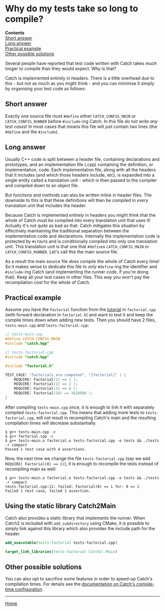 <a id="top"></a>
# Why do my tests take so long to compile?

**Contents**<br>
[Short answer](#short-answer)<br>
[Long answer](#long-answer)<br>
[Practical example](#practical-example)<br>
[Other possible solutions](#other-possible-solutions)<br>

Several people have reported that test code written with Catch takes much longer to compile than they would expect. Why is that?

Catch is implemented entirely in headers. There is a little overhead due to this - but not as much as you might think - and you can minimise it simply by organising your test code as follows:

## Short answer
Exactly one source file must ```#define``` either ```CATCH_CONFIG_MAIN``` or ```CATCH_CONFIG_RUNNER``` before ```#include```-ing Catch. In this file *do not write any test cases*! In most cases that means this file will just contain two lines (the ```#define``` and the ```#include```).

## Long answer

Usually C++ code is split between a header file, containing declarations and prototypes, and an implementation file (.cpp) containing the definition, or implementation, code. Each implementation file, along with all the headers that it includes (and which those headers include, etc), is expanded into a single entity called a translation unit - which is then passed to the compiler and compiled down to an object file.

But functions and methods can also be written inline in header files. The downside to this is that these definitions will then be compiled in *every* translation unit that includes the header.

Because Catch is implemented *entirely* in headers you might think that the whole of Catch must be compiled into every translation unit that uses it! Actually it's not quite as bad as that. Catch mitigates this situation by effectively maintaining the traditional separation between the implementation code and declarations. Internally the implementation code is protected by ```#ifdef```s and is conditionally compiled into only one translation unit. This translation unit is that one that ```#define```s ```CATCH_CONFIG_MAIN``` or ```CATCH_CONFIG_RUNNER```. Let's call this the main source file.

As a result the main source file *does* compile the whole of Catch every time! So it makes sense to dedicate this file to *only* ```#define```-ing the identifier and ```#include```-ing Catch (and implementing the runner code, if you're doing that). Keep all your test cases in other files. This way you won't pay the recompilation cost for the whole of Catch.

## Practical example
Assume you have the `Factorial` function from the [tutorial](tutorial.md#top) in `factorial.cpp` (with forward declaration in `factorial.h`) and want to test it and keep the compile times down when adding new tests. Then you should have 2 files, `tests-main.cpp` and `tests-factorial.cpp`:

```cpp
// tests-main.cpp
#define CATCH_CONFIG_MAIN
#include "catch.hpp"
```

```cpp
// tests-factorial.cpp
#include "catch.hpp"

#include "factorial.h"

TEST_CASE( "Factorials are computed", "[factorial]" ) {
    REQUIRE( Factorial(1) == 1 );
    REQUIRE( Factorial(2) == 2 );
    REQUIRE( Factorial(3) == 6 );
    REQUIRE( Factorial(10) == 3628800 );
}
```

After compiling `tests-main.cpp` once, it is enough to link it with separately compiled `tests-factorial.cpp`. This means that adding more tests to `tests-factorial.cpp`, will not result in recompiling Catch's main and the resulting compilation times will decrease substantially.

```
$ g++ tests-main.cpp -c
$ g++ factorial.cpp -c
$ g++ tests-main.o factorial.o tests-factorial.cpp -o tests && ./tests -r compact
Passed 1 test case with 4 assertions.
```

Now, the next time we change the file `tests-factorial.cpp` (say we add `REQUIRE( Factorial(0) == 1)`), it is enough to recompile the tests instead of recompiling main as well:

```
$ g++ tests-main.o factorial.o tests-factorial.cpp -o tests && ./tests -r compact
tests-factorial.cpp:11: failed: Factorial(0) == 1 for: 0 == 1
Failed 1 test case, failed 1 assertion.
```

## Using the static library Catch2Main

Catch also provides a static library that implements the runner. When
Catch2 is included with `add_subdirectory` using CMake, it is possible to simply
link against this library which also provides the include path for the header.

```cmake
add_executable(tests-factorial tests-factorial.cpp)

target_link_libraries(tests-factorial Catch2::Main)
```

## Other possible solutions
You can also opt to sacrifice some features in order to speed-up Catch's compilation times. For details see the [documentation on Catch's compile-time configuration](configuration.md#other-toggles).

---

[Home](Readme.md#top)
